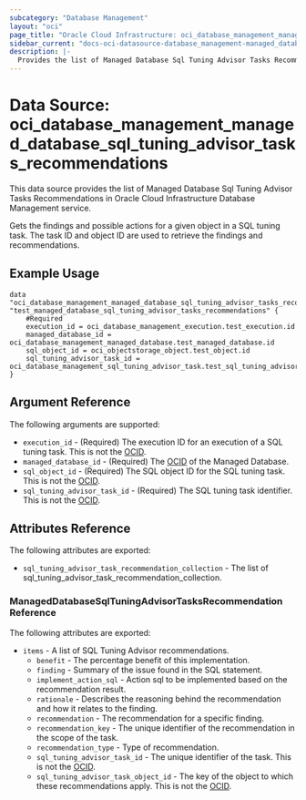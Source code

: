 ```yaml
---
subcategory: "Database Management"
layout: "oci"
page_title: "Oracle Cloud Infrastructure: oci_database_management_managed_database_sql_tuning_advisor_tasks_recommendations"
sidebar_current: "docs-oci-datasource-database_management-managed_database_sql_tuning_advisor_tasks_recommendations"
description: |-
  Provides the list of Managed Database Sql Tuning Advisor Tasks Recommendations in Oracle Cloud Infrastructure Database Management service
---
```


# Data Source: oci_database_management_managed_database_sql_tuning_advisor_tasks_recommendations
This data source provides the list of Managed Database Sql Tuning Advisor Tasks Recommendations in Oracle Cloud Infrastructure Database Management service.

Gets the findings and possible actions for a given object in a SQL tuning task.
The task ID and object ID are used to retrieve the findings and recommendations.


## Example Usage

```hcl
data "oci_database_management_managed_database_sql_tuning_advisor_tasks_recommendations" "test_managed_database_sql_tuning_advisor_tasks_recommendations" {
	#Required
	execution_id = oci_database_management_execution.test_execution.id
	managed_database_id = oci_database_management_managed_database.test_managed_database.id
	sql_object_id = oci_objectstorage_object.test_object.id
	sql_tuning_advisor_task_id = oci_database_management_sql_tuning_advisor_task.test_sql_tuning_advisor_task.id
}
```

## Argument Reference

The following arguments are supported:

* `execution_id` - (Required) The execution ID for an execution of a SQL tuning task. This is not the [OCID](https://docs.cloud.oracle.com/iaas/Content/General/Concepts/identifiers.htm). 
* `managed_database_id` - (Required) The [OCID](https://docs.cloud.oracle.com/iaas/Content/General/Concepts/identifiers.htm) of the Managed Database.
* `sql_object_id` - (Required) The SQL object ID for the SQL tuning task. This is not the [OCID](https://docs.cloud.oracle.com/iaas/Content/General/Concepts/identifiers.htm).
* `sql_tuning_advisor_task_id` - (Required) The SQL tuning task identifier. This is not the [OCID](https://docs.cloud.oracle.com/iaas/Content/General/Concepts/identifiers.htm).


## Attributes Reference

The following attributes are exported:

* `sql_tuning_advisor_task_recommendation_collection` - The list of sql_tuning_advisor_task_recommendation_collection.

### ManagedDatabaseSqlTuningAdvisorTasksRecommendation Reference

The following attributes are exported:

* `items` - A list of SQL Tuning Advisor recommendations.
	* `benefit` - The percentage benefit of this implementation.
	* `finding` - Summary of the issue found in the SQL statement.
	* `implement_action_sql` - Action sql to be implemented based on the recommendation result.
	* `rationale` - Describes the reasoning behind the recommendation and how it relates to the finding.
	* `recommendation` - The recommendation for a specific finding.
	* `recommendation_key` - The unique identifier of the recommendation in the scope of the task.
	* `recommendation_type` - Type of recommendation.
	* `sql_tuning_advisor_task_id` - The unique identifier of the task. This is not the [OCID](https://docs.cloud.oracle.com/iaas/Content/General/Concepts/identifiers.htm).
	* `sql_tuning_advisor_task_object_id` - The key of the object to which these recommendations apply. This is not the [OCID](https://docs.cloud.oracle.com/iaas/Content/General/Concepts/identifiers.htm). 

